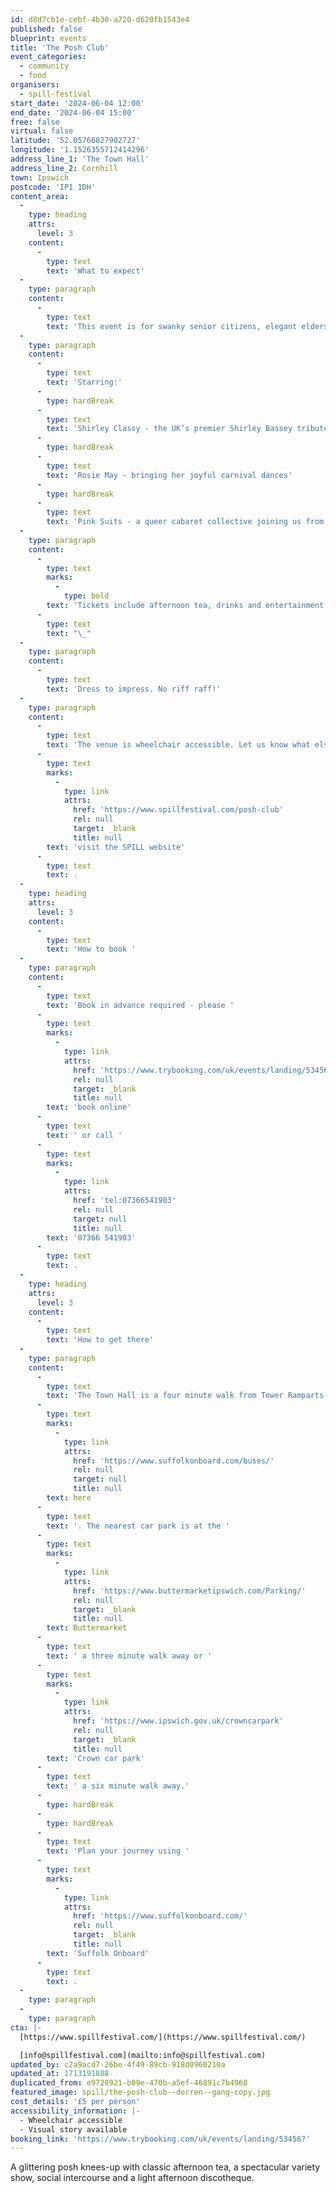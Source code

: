 ```yaml
---
id: d8d7cb1e-cebf-4b30-a720-d620fb1543e4
published: false
blueprint: events
title: 'The Posh Club'
event_categories:
  - community
  - food
organisers:
  - spill-festival
start_date: '2024-06-04 12:00'
end_date: '2024-06-04 15:00'
free: false
virtual: false
latitude: '52.05766827902727'
longitude: '1.1526355712414296'
address_line_1: 'The Town Hall'
address_line_2: Cornhill
town: Ipswich
postcode: 'IP1 1DH'
content_area:
  -
    type: heading
    attrs:
      level: 3
    content:
      -
        type: text
        text: 'What to expect'
  -
    type: paragraph
    content:
      -
        type: text
        text: 'This event is for swanky senior citizens, elegant elders and glamorous golden girls and geezers.'
  -
    type: paragraph
    content:
      -
        type: text
        text: 'Starring:'
      -
        type: hardBreak
      -
        type: text
        text: 'Shirley Classy - the UK’s premier Shirley Bassey tribute act'
      -
        type: hardBreak
      -
        type: text
        text: 'Rosie May - bringing her joyful carnival dances'
      -
        type: hardBreak
      -
        type: text
        text: 'Pink Suits - a queer cabaret collective joining us from Margate'
  -
    type: paragraph
    content:
      -
        type: text
        marks:
          -
            type: bold
        text: 'Tickets include afternoon tea, drinks and entertainment.'
      -
        type: text
        text: "\_"
  -
    type: paragraph
    content:
      -
        type: text
        text: 'Dress to impress. No riff raff!'
  -
    type: paragraph
    content:
      -
        type: text
        text: 'The venue is wheelchair accessible. Let us know what else you might need to enjoy the Posh Club when you book (such as access to the hearing loop or mobility scooter parking). For more access information and the visual story, '
      -
        type: text
        marks:
          -
            type: link
            attrs:
              href: 'https://www.spillfestival.com/posh-club'
              rel: null
              target: _blank
              title: null
        text: 'visit the SPILL website'
      -
        type: text
        text: .
  -
    type: heading
    attrs:
      level: 3
    content:
      -
        type: text
        text: 'How to book '
  -
    type: paragraph
    content:
      -
        type: text
        text: 'Book in advance required - please '
      -
        type: text
        marks:
          -
            type: link
            attrs:
              href: 'https://www.trybooking.com/uk/events/landing/53456?'
              rel: null
              target: _blank
              title: null
        text: 'book online'
      -
        type: text
        text: ' or call '
      -
        type: text
        marks:
          -
            type: link
            attrs:
              href: 'tel:07366541903'
              rel: null
              target: null
              title: null
        text: '07366 541903'
      -
        type: text
        text: .
  -
    type: heading
    attrs:
      level: 3
    content:
      -
        type: text
        text: 'How to get there'
  -
    type: paragraph
    content:
      -
        type: text
        text: 'The Town Hall is a four minute walk from Tower Ramparts bus station in the town centre - see the latest bus timetables '
      -
        type: text
        marks:
          -
            type: link
            attrs:
              href: 'https://www.suffolkonboard.com/buses/'
              rel: null
              target: null
              title: null
        text: here
      -
        type: text
        text: '. The nearest car park is at the '
      -
        type: text
        marks:
          -
            type: link
            attrs:
              href: 'https://www.buttermarketipswich.com/Parking/'
              rel: null
              target: _blank
              title: null
        text: Buttermarket
      -
        type: text
        text: ' a three minute walk away or '
      -
        type: text
        marks:
          -
            type: link
            attrs:
              href: 'https://www.ipswich.gov.uk/crowncarpark'
              rel: null
              target: _blank
              title: null
        text: 'Crown car park'
      -
        type: text
        text: ' a six minute walk away.'
      -
        type: hardBreak
      -
        type: hardBreak
      -
        type: text
        text: 'Plan your journey using '
      -
        type: text
        marks:
          -
            type: link
            attrs:
              href: 'https://www.suffolkonboard.com/'
              rel: null
              target: _blank
              title: null
        text: 'Suffolk Onboard'
      -
        type: text
        text: .
  -
    type: paragraph
  -
    type: paragraph
cta: |-
  [https://www.spillfestival.com/](https://www.spillfestival.com/)

  [info@spillfestival.com](mailto:info@spillfestival.com)
updated_by: c2a9acd7-26be-4f49-89cb-918d0960210a
updated_at: 1713191888
duplicated_from: e9720921-b09e-470b-a5ef-46891c7b4968
featured_image: spill/the-posh-club--dorren--gang-copy.jpg
cost_details: '£5 per person'
accessibility_information: |-
  - Wheelchair accessible
  - Visual story available
booking_link: 'https://www.trybooking.com/uk/events/landing/53456?'
---
```

A glittering posh knees-up with classic afternoon tea, a spectacular variety show, social intercourse and a light afternoon discotheque.